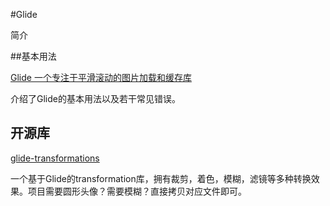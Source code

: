 #Glide

简介

##基本用法

[Glide 一个专注于平滑滚动的图片加载和缓存库](http://www.jianshu.com/p/4a3177b57949)

介绍了Glide的基本用法以及若干常见错误。


## 开源库

[glide-transformations](https://github.com/wasabeef/glide-transformations)

一个基于Glide的transformation库，拥有裁剪，着色，模糊，滤镜等多种转换效果。项目需要圆形头像？需要模糊？直接拷贝对应文件即可。
